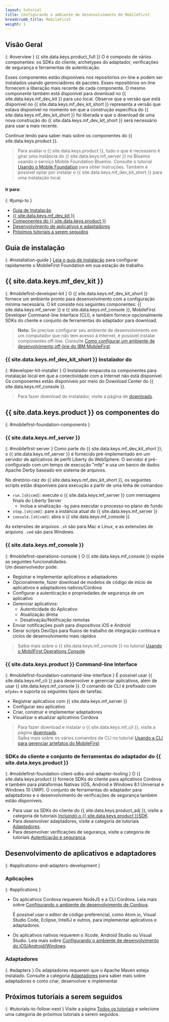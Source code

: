 ```yaml
---
layout: tutorial
title: Configurando o ambiente de desenvolvimento do MobileFirst
breadcrumb_title: MobileFirst
weight: 1
---
```

<!-- NLS_CHARSET=UTF-8 -->
## Visão Geral
{: #overview }
{{ site.data.keys.product_full }} O é composto de vários componentes: os SDKs do cliente, archetypes do adaptador, verificações de segurança e ferramentas de autenticação.

Esses componentes estão disponíveis nos repositórios on-line e podem ser instalados usando gerenciadores de pacotes. Esses repositórios on-line fornecem a liberação mais recente de cada componente. O mesmo componente também está disponível para download no {{ site.data.keys.mf_dev_kit }} para uso local. Observe que a versão que está disponível no {{ site.data.keys.mf_dev_kit_short }} representa a versão que estava disponível no momento em que a construção específica do {{ site.data.keys.mf_dev_kit_short }} foi liberada e que o download de uma nova construção do {{ site.data.keys.mf_dev_kit_short }} será necessário para usar a mais recente. 

Continue lendo para saber mais sobre os componentes do {{ site.data.keys.product }}.

> Para avaliar o {{ site.data.keys.product }}, tudo o que é necessário é girar uma instância do {{ site.data.keys.mf_server }} no Bluemix usando o serviço Mobile Foundation Bluemix. Consulte o tutorial [Usando o Mobile Foundation](../../../bluemix/using-mobile-foundation/) para obter instruções. Também é possível optar por instalar o {{ site.data.keys.mf_dev_kit_short }} para uma instalação local.

#### Ir para:
{: #jump-to }

* [Guia de Instalação ](#installation-guide)
* [{{ site.data.keys.mf_dev_kit }}](#mobilefirst-developer-kit)
* [Componentes do {{ site.data.keys.product }}](#mobilefirst-foundation-components)
* [Desenvolvimento de aplicativos e adaptadores](#applications-and-adapters-development)
* [Próximos tutoriais a serem seguidos](#tutorials-to-follow-next)

## Guia de instalação
{: #installation-guide }
[Leia o guia de instalação](installation-guide) para configurar rapidamente o MobileFirst Foundation em sua estação de trabalho.

## {{ site.data.keys.mf_dev_kit }}
{: #mobilefirst-developer-kit }
O {{ site.data.keys.mf_dev_kit_short }} fornece um ambiente pronto para desenvolvimento com a configuração mínima necessária. O kit consiste nos seguintes componentes: {{ site.data.keys.mf_server }} e {{ site.data.keys.mf_console }}, MobileFirst Developer Command-line Interface (CLI), e também fornece opcionalmente SDKs do cliente e conjunto de ferramentas do adaptador para download.

> **Nota:** Se precisar configurar seu ambiente de desenvolvimento em um computador que não tem acesso à Internet, é possível instalar componentes off-line. Consulte [Como configurar um ambiente de desenvolvimento off-line do IBM MobileFirst]({{site.baseurl}}/blog/2016/03/31/howto-set-up-an-offline-ibm-mobilefirst-8-0-development-environment).

### {{ site.data.keys.mf_dev_kit_short }} Instalador do
{: #developer-kit-installer }
O Instalador empacota os componentes para instalação local em que a conectividade com a Internet não está disponível.  
Os componentes estão disponíveis por meio do Download Center do {{ site.data.keys.mf_console }}.

> Para fazer download do instalador, visite a página de [downloads]({{site.baseurl}}/downloads/).

## {{ site.data.keys.product }} os componentes do
{: #mobilefirst-foundation-components }

### {{ site.data.keys.mf_server }}
{: #mobilefirst-server }
Como parte do {{ site.data.keys.mf_dev_kit_short }}, o {{ site.data.keys.mf_server }} é fornecido pré-implementado em um servidor de aplicativos de perfil Liberty do WebSphere. O servidor é pré-configurado com um tempo de execução "mfp" e usa um banco de dados Apache Derby baseado em sistema de arquivos.

No diretório-raiz do {{ site.data.keys.mf_dev_kit_short }}, os seguintes scripts estão disponíveis para execução a partir de uma linha de comandos:

* `run.[sh|cmd]`: execute o {{ site.data.keys.mf_server }} com mensagens finais do Liberty Server
    * Inclua a sinalização `-bg` para executar o processo no plano de fundo
* `stop.[sh|cmd]`: pare a instância atual do {{ site.data.keys.mf_server }}
* `console.[sh|cmd]`: abra o {{ site.data.keys.mf_console }}

As extensões de arquivos `.sh` são para Mac e Linux, e as extensões de arquivos `.cmd` são para Windows.

### {{ site.data.keys.mf_console }}
{: #mobilefirst-operations-console }
O {{ site.data.keys.mf_console }} expõe as seguintes funcionalidades.  
Um desenvolvedor pode:

- Registrar e implementar aplicativos e adaptadores
- Opcionalmente, fazer download de modelos de código de início de aplicativos e adaptadores nativos/Cordova 
- Configurar a autenticação e propriedades de segurança de um aplicativo
- Gerenciar aplicativos:
    - Autenticidade do Aplicativo
    - Atualização direta
    - Desativação/Notificação remotas
- Enviar notificações push para dispositivos iOS e Android
- Gerar scripts DevOps para fluxos de trabalho de integração contínua e ciclos de desenvolvimento mais rápidos

> Saiba mais sobre o {{ site.data.keys.mf_console }} no tutorial [Usando o MobilFirst Operations Console](../../../product-overview/components/console/).

### {{ site.data.keys.product }} Command-line Interface
{: #mobilefirst-foundation-command-line-interface }
É possível usar {{ site.data.keys.mf_cli }} para desenvolver e gerenciar aplicativos, além de usar {{ site.data.keys.mf_console }}. O comando de CLI é prefixado com `mfpdev` e suporta os seguintes tipos de tarefas:

* Registrar aplicativos com {{ site.data.keys.mf_server }}
* Configurar seu aplicativo
* Criar, construir e implementar adaptadores
* Visualizar e atualizar aplicativos Cordova

> Para fazer download e instalar o {{ site.data.keys.mf_cli }}, visite a página [downloads]({{site.baseurl}}/downloads/).  
> Saiba mais sobre os vários comandos de CLI no tutorial [Usando a CLI para gerenciar artefatos do MobileFirst](../../../application-development/using-mobilefirst-cli-to-manage-mobilefirst-artifacts/).

### SDKs do cliente e conjunto de ferramentas do adaptador do {{ site.data.keys.product }}
{: #mobilefirst-foundation-client-sdks-and-adapter-tooling }
O {{ site.data.keys.product }} fornece SDKs do cliente para aplicativos Cordova e também para plataformas Nativas (iOS, Android e Windows 8.1 Universal e Windows 10 UWP). O conjunto de ferramentas do adaptador para adaptadores e o desenvolvimento de verificações de segurança também estão disponíveis.

* Para usar os SDKs do cliente do {{ site.data.keys.product_adj }}, visite a categoria de tutoriais [Incluindo o {{ site.data.keys.product }}SDK](../../../application-development/sdk/).  
* Para desenvolver adaptadores, visite a categoria de tutoriais [Adaptadores](../../../adapters/).  
* Para desenvolver verificações de segurança, visite a categoria de tutoriais [Autenticação e segurança](../../../authentication-and-security/).  

## Desenvolvimento de aplicativos e adaptadores
{: #applications-and-adapters-development }

### Aplicações
{: #applications }
* Os aplicativos Cordova requerem NodeJS e a CLI Cordova. Leia mais sobre [Configurando o ambiente de desenvolvimento de Cordova](../cordova).

    É possível usar o editor de código preferencial, como Atom.io, Visual Studio Code, Eclipse, IntelliJ e outros, para implementar aplicativos e adaptadores.  
    
* Os aplicativos nativos requerem o Xcode, Android Studio ou Visual Studio. Leia mais sobre [Configurando o ambiente de desenvolvimento do iOS/Android/Windows](../).

### Adaptadores
{: #adapters }
Os adaptadores requerem que o Apache Maven esteja instalado. Consulte a categoria [Adaptadores](../../../adapters/) para saber mais sobre adaptadores e como criar, desenvolver e implementar

## Próximos tutoriais a serem seguidos
{: #tutorials-to-follow-next }
Visite a página [Todos os tutoriais](../../../all-tutorials/) e selecione uma categoria de próximos tutoriais a serem seguidos.

